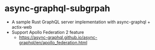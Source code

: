 # async-graphql-subgrpah

- A sample Rust GraphQL server implementation with async-graphql + actix-web
- Support Apollo Federation 2 feature
  - https://async-graphql.github.io/async-graphql/en/apollo_federation.html
